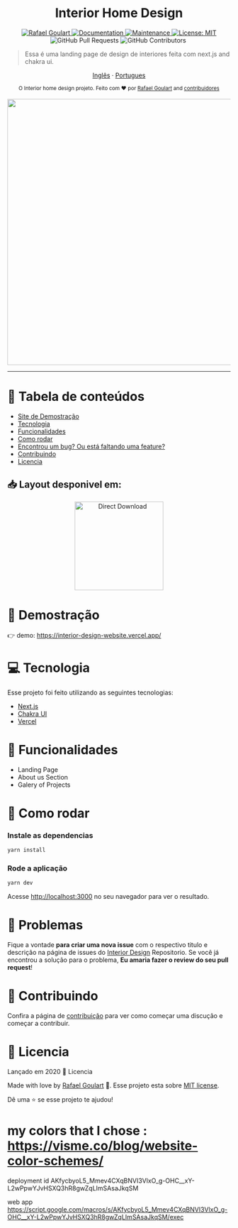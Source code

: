 <h1 align="center">Interior Home Design</h1>

<p align="center">	
   <a href="https://www.linkedin.com/in/rafael-goulartb/">
      <img alt="Rafael Goulart" src="https://img.shields.io/badge/-RafaelGoulartB-03B0E8?style=flat&logo=Linkedin&logoColor=white" />
   </a>
  <a href="https://github.com/RafaelGoulartB/interior-design-website#readme">
    <img alt="Documentation" src="https://img.shields.io/badge/documentation-yes-03B0E8.svg" target="_blank" />
  </a>
  <a href="https://github.com/RafaelGoulartB/interior-design-website/graphs/commit-activity">
    <img alt="Maintenance" src="https://img.shields.io/badge/Maintained%3F-yes-03B0E8.svg" target="_blank" />
  </a>
  <a href="https://github.com/RafaelGoulartB/interior-design-website/blob/master/LICENSE">
    <img alt="License: MIT" src="https://img.shields.io/badge/License-MIT-03B0E8.svg" target="_blank" />
  </a>
  <img alt="GitHub Pull Requests" src="https://img.shields.io/github/issues-pr/RafaelGoulartB/interior-design-website?color=03B0E8" />
  <img alt="GitHub Contributors" src="https://img.shields.io/github/contributors/RafaelGoulartB/interior-design-website?color=03B0E8" />
  <img alt="" src="https://img.shields.io/github/repo-size/RafaelGoulartB/interior-design-website?color=03B0E8" />
</p>

> Essa é uma landing page de design de interiores feita com next.js and chakra ui.

<p align="center">
    <a href="README.md">Inglês</a>
    ·
    <a href="README-pt.md">Portugues</a>
 </p>

<div align="center">
  <sub>O Interior home design projeto. Feito com ❤︎ por
    <a href="https://github.com/RafaelGoulartB">Rafael Goulart</a> and
    <a href="https://github.com/RafaelGoulartB/interior-design-website/graphs/contributors">
      contribuidores
    </a>
  </sub>
</div>

<br />
<div align="center">
  <img src=".github/screenshot.png" width="600">
</div>

---

# :pushpin: Tabela de conteúdos

- [Site de Demostração](#eyes-demostração)
- [Tecnologia](#computer-tecnologia)
- [Funcionalidades](#rocket-funcionalidades)
- [Como rodar](#construction_worker-como-rodar)
- [Encontrou um bug? Ou está faltando uma feature?](#bug-problemas)
- [Contribuindo](#tada-contribuindo)
- [Licencia](#closed_book-licencia)

<h2 align="left"> 📥 Layout desponivel em: </h2>
<p align="center">
    <a title="Acess Figma Web" href=https://www.figma.com/file/wzcncKCBHssq9X2gq6aD28/InteriorDesign">
        <img alt="Direct Download" src="https://img.shields.io/badge/Acess Figma Web-black?style=flat-square&logo=figma&logoColor=red" width="200px" />
    </a>
</p>

# :eyes: Demostração

👉 demo: https://interior-design-website.vercel.app/

# :computer: Tecnologia

Esse projeto foi feito utilizando as seguintes tecnologias:

- [Next.js](https://nextjs.org/)
- [Chakra UI](https://chakra-ui.com/)
- [Vercel](https://vercel.com/)

# :rocket: Funcionalidades

- Landing Page
- About us Section
- Galery of Projects

# :construction_worker: Como rodar

### Instale as dependencias

```bash
yarn install
```

### Rode a aplicação

```bash
yarn dev
```

Acesse [http://localhost:3000](http://localhost:3000) no seu navegador para ver o resultado.

# :bug: Problemas

Fique a vontade **para criar uma nova issue** com o respectivo titulo e descrição na página de issues do [Interior Design](https://github.com/RafaelGoulartB/interior-design-website/issues) Repositorio. Se você já encontrou a solução para o problema, **Eu amaria fazer o review do seu pull request**!

# :tada: Contribuindo

Confira a página de [contribuição](./CONTRIBUTING.md) para ver como começar uma discução e começar a contribuir.

# :closed_book: Licencia

Lançado em 2020 :closed_book: Licencia

Made with love by [Rafael Goulart](https://github.com/RafaelGoulartB) 🚀.
Esse projeto esta sobre [MIT license](./LICENSE).

Dê uma ⭐️ se esse projeto te ajudou!

# my colors that I chose : https://visme.co/blog/website-color-schemes/

deployment id
AKfycbyoL5_Mmev4CXqBNVI3VlxO_g-OHC\_\_xY-L2wPpwYJvHSXQ3hR8gwZqLImSAsaJkqSM

web app
https://script.google.com/macros/s/AKfycbyoL5_Mmev4CXqBNVI3VlxO_g-OHC__xY-L2wPpwYJvHSXQ3hR8gwZqLImSAsaJkqSM/exec
